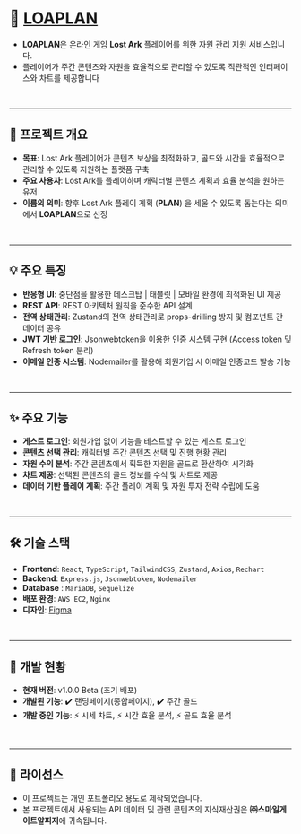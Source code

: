 # 🐝 [LOAPLAN](https://loaplan.com)

- **LOAPLAN**은 온라인 게임 **Lost Ark** 플레이어를 위한 자원 관리 지원 서비스입니다.  
- 플레이어가 주간 콘텐츠와 자원을 효율적으로 관리할 수 있도록 직관적인 인터페이스와 차트를 제공합니다

<br>

---


## 🚀 프로젝트 개요

* **목표**: Lost Ark 플레이어가 콘텐츠 보상을 최적화하고, 골드와 시간을 효율적으로 관리할 수 있도록 지원하는 플랫폼 구축
* **주요 사용자**: Lost Ark를 플레이하며 캐릭터별 콘텐츠 계획과 효율 분석을 원하는 유저
* **이름의 의미**: 향후 Lost Ark 플레이 계획 (**PLAN**) 을 세울 수 있도록 돕는다는 의미에서 **LOAPLAN**으로 선정

<br>

---

## 💡 주요 특징

* **반응형 UI**: 중단점을 활용한 데스크탑 | 태블릿 | 모바일 환경에 최적화된 UI 제공
* **REST API**: REST 아키텍처 원칙을 준수한 API 설계
* **전역 상태관리**: Zustand의 전역 상태관리로 props-drilling 방지 및 컴포넌트 간 데이터 공유 
* **JWT 기반 로그인**: Jsonwebtoken을 이용한 인증 시스템 구현 (Access token 및 Refresh token 분리)
* **이메일 인증 시스템**: Nodemailer를 활용해 회원가입 시 이메일 인증코드 발송 기능

<br>

---

## ✨ 주요 기능

* **게스트 로그인**: 회원가입 없이 기능을 테스트할 수 있는 게스트 로그인
* **콘텐츠 선택 관리**: 캐릭터별 주간 콘텐츠 선택 및 진행 현황 관리
* **자원 수익 분석**: 주간 콘텐츠에서 획득한 자원을 골드로 환산하여 시각화
* **차트 제공**: 선택된 콘텐츠의 골드 정보를 수식 및 차트로 제공
* **데이터 기반 플레이 계획**: 주간 플레이 계획 및 자원 투자 전략 수립에 도움

<br>

---

## 🛠️ 기술 스택

* **Frontend**: `React`, `TypeScript`, `TailwindCSS`, `Zustand`, `Axios`, `Rechart`
* **Backend**: `Express.js`, `Jsonwebtoken`, `Nodemailer`
* **Database** : `MariaDB`, `Sequelize`
* **배포 환경**: `AWS EC2`, `Nginx`
* **디자인**: [Figma](https://www.figma.com/design/qzABw5547sycZqPFMvSD1y/LOAPLAN?node-id=0-1&p=f&t=M012MYaLKJtmYyHb-0)

<br>

---

## 📌 개발 현황

* **현재 버전**: v1.0.0 Beta (초기 배포)
* **개발된 기능**: ✔️ 랜딩페이지(종합페이지), ✔️ 주간 골드
* **개발 중인 기능**: ⚡ 시세 차트, ⚡ 시간 효율 분석, ⚡ 골드 효율 분석

<br>

---

## 📝 라이선스

- 이 프로젝트는 개인 포트폴리오 용도로 제작되었습니다.
- 본 프로젝트에서 사용되는 API 데이터 및 관련 콘텐츠의 지식재산권은 **㈜스마일게이트알피지**에 귀속됩니다.
